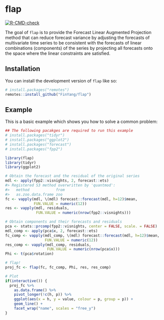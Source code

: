 
<!-- README.md is generated from README.Rmd. Please edit that file -->

# flap

<!-- badges: start -->

[![R-CMD-check](https://github.com/FinYang/flap/actions/workflows/R-CMD-check.yaml/badge.svg)](https://github.com/FinYang/flap/actions/workflows/R-CMD-check.yaml)
<!-- badges: end -->

The goal of `flap` is to provide the Forecast Linear Augmented
Projection method that can reduce forecast variance by adjusting the
forecasts of multivariate time series to be consistent with the
forecasts of linear combinations (components) of the series by
projecting all forecasts onto the space where the linear constraints are
satisfied.

## Installation

You can install the development version of `flap` like so:

``` r
# install.packages("remotes")
remotes::install_github("FinYang/flap")
```

## Example

This is a basic example which shows you how to solve a common problem:

``` r
## The following pacakges are required to run this example
# install.packages("tidyr")
# install.packages("ggplot2")
# install.packages("forecast")
# install.packages("fpp2")

library(flap)
library(tidyr)
library(ggplot2)

# Obtain the forecast and the residual of the original series
mdl <- apply(fpp2::visnights, 2, forecast::ets)
#> Registered S3 method overwritten by 'quantmod':
#>   method            from
#>   as.zoo.data.frame zoo
fc <- vapply(mdl, \(mdl) forecast::forecast(mdl, h=12)$mean, 
             FUN.VALUE = numeric(12))
res <- vapply(mdl, residuals, 
              FUN.VALUE = numeric(nrow(fpp2::visnights)))

# Obtain components and their forecasts and residuals
pca <- stats::prcomp(fpp2::visnights, center = FALSE, scale. = FALSE)
mdl_comp <- apply(pca$x, 2, forecast::ets)
fc_comp <- vapply(mdl_comp, \(mdl) forecast::forecast(mdl, h=12)$mean, 
                  FUN.VALUE = numeric(12))
res_comp <- vapply(mdl_comp, residuals, 
                   FUN.VALUE = numeric(nrow(pca$x)))
Phi <- t(pca$rotation)

# flap!
proj_fc <- flap(fc, fc_comp, Phi, res, res_comp)

# Plot
if(interactive()) {
  proj_fc %>% 
    as.data.frame() %>% 
    pivot_longer(!c(h, p)) %>% 
    ggplot(aes(x = h, y = value, colour = p, group = p)) +
    geom_line() +
    facet_wrap("name", scales = "free_y")
}
```
